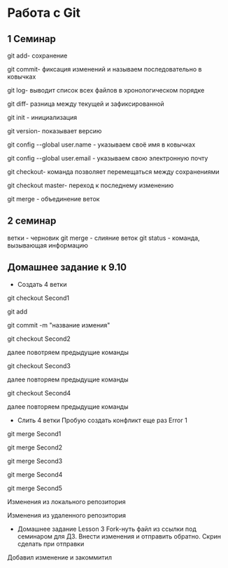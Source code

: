 # Работа с Git
## 1 Семинар

 git add- сохранение
 
git commit- фиксация изменений и называем последовательно в ковычках

git log- выводит список всех файлов в хронологическом порядке

git diff- разница между текущей и зафиксированной

git init - инициализация

git version- показывает версию 

git config --global user.name - указываем своё имя в ковычках

git config --global user.email - указываем свою электронную почту

git checkout- команда позволяет перемещаться между сохранениями

git checkout master- переход к последнему изменению 

git merge - объединение веток

## 2 семинар
ветки - черновик
git merge - слияние веток
git status - команда, вызывающая информацию

## Домашнее задание к 9.10
* Создать 4 ветки

git checkout Second1

git add

git commit -m "название измения"

git checkout Second2

далее повотряем предыдущие команды

git checkout Second3

далее повторяем предыдущие команды

git checkout Second4

далее повторяем предыдущие команды

* Слить 4 ветки
Пробую создать конфликт еще раз
Error 1

git merge Second1

git merge Second2

git merge Second3

git merge Second4

git merge Second5

Изменения из локального репозитория

Изменения из удаленного репозитория

* Домашнее задание  Lesson 3
  Fork-нуть файл из ссылки под семинаром для ДЗ. Внести изменения и отправить обратно. Скрин сделать при отправки
  
Добавил изменение и закоммитил
